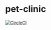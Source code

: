 # pet-clinic

[![CircleCI](https://circleci.com/gh/AnastasiaAndruhovich/pet-clinic/tree/master.svg?style=svg)](https://circleci.com/gh/AnastasiaAndruhovich/pet-clinic/tree/master)